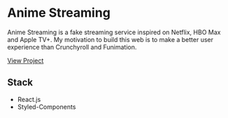 # Anime Streaming

Anime Streaming is a fake streaming service inspired on Netflix, HBO Max and Apple TV+. My motivation to build this web is to make a better user experience than Crunchyroll and Funimation.

[View Project](https://anime-streaming.netlify.app/)

## Stack

* React.js
* Styled-Components
